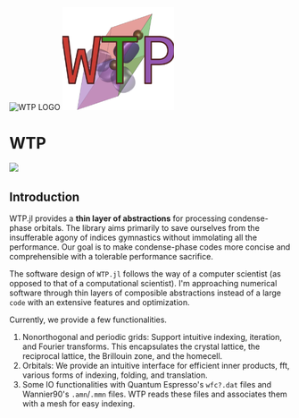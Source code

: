 ![WTP LOGO]()
<img src="https://github.com/kangboli/WTP.jl/blob/main/wtp_logo.svg?raw=true" width="200"/>

# WTP

[![](https://img.shields.io/badge/docs-dev-blue.svg)](https://wtp.kangbo.dev)

## Introduction

WTP.jl provides a **thin layer of abstractions** for processing condense-phase
orbitals. The library aims primarily to save ourselves from the insufferable
agony of indices gymnastics without immolating all the performance.  Our goal
is to make condense-phase codes  more concise and comprehensible with a tolerable
performance sacrifice.

The software design of `WTP.jl` follows the way of a computer scientist (as
opposed to that of a computational scientist). I'm approaching numerical
software through thin layers of composible abstractions instead of a large
`code` with an extensive features and optimization.

Currently, we provide a few functionalities.

1. Nonorthogonal and periodic grids: Support intuitive indexing, iteration, and Fourier transforms. This encapsulates the crystal lattice, the reciprocal lattice, the Brillouin zone, and the homecell.
2. Orbitals: We provide an intuitive interface for efficient inner products, fft, various forms of indexing, folding, and translation.
3. Some IO functionalities with Quantum Espresso's `wfc?.dat` files and
Wannier90's `.amn`/`.mmn` files. WTP reads these files and associates them with a mesh for easy indexing.


